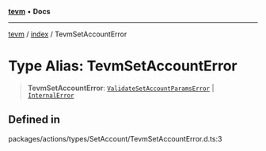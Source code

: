 [**tevm**](../../README.md) • **Docs**

***

[tevm](../../modules.md) / [index](../README.md) / TevmSetAccountError

# Type Alias: TevmSetAccountError

> **TevmSetAccountError**: [`ValidateSetAccountParamsError`](../../actions/type-aliases/ValidateSetAccountParamsError.md) \| [`InternalError`](../../errors/classes/InternalError.md)

## Defined in

packages/actions/types/SetAccount/TevmSetAccountError.d.ts:3
